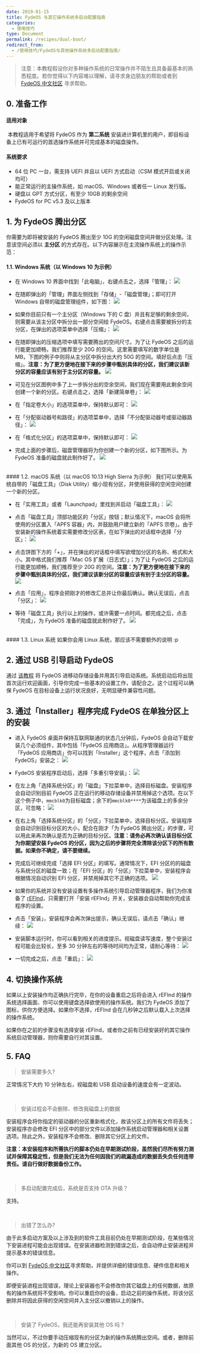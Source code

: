 ```yaml
---
date: 2019-01-15
title: FydeOS 与其它操作系统多启动配置指南
categories:
  - 使用技巧
type: Document
permalink: /recipes/dual-boot/
redirect_from:
  - /使用技巧/FydeOS与其他操作系统多启动配置指南/
---
```


> 注意：本教程假设你对多种操作系统的日常操作并不陌生且具备最基本的熟悉程度。若你觉得以下内容难以理解，请寻求身边朋友的帮助或者到 [FydeOS 中文社区](https://community.fydeos.com) 寻求帮助。


## 0. 准备工作
#### 适用对象

 本教程适用于希望将 FydeOS 作为 **第二系统** 安装进计算机里的用户，即目标设备上已有可运行的首选操作系统并可完成基本的磁盘操作。

#### 系统要求

 - 64 位 PC 一台，需支持 UEFI 并且以 UEFI 方式启动（CSM 模式开启或关闭均可）
 - 能正常运行的主操作系统，如 macOS、Windows 或者任一 Linux 发行版。
 - 硬盘以 GPT 方式分区，有至少 10GB 的剩余空间
 - FydeOS for PC v5.3 及以上版本


## 1. 为 FydeOS 腾出分区

你需要为即将被安装的 FydeOS 腾出至少 10G 的空闲磁盘空间并做分区处理。注意该空间必须以 **主分区** 的方式存在。以下内容展示在主流操作系统上的操作示范：

#### 1.1. Windows 系统（以 Windows 10 为示例）

 -   在 Windows 10 界面中找到「此电脑」，右键点击之，选择「管理」：
![](https://fydeos.com/wp-content/uploads/2019/01/step1.png)

 -   在随即弹出的「管理」界面左侧找到「存储」-「磁盘管理」；即可打开 Windows 自带的磁盘管理组件，如下图：
![](https://fydeos.com/wp-content/uploads/2019/01/step2.png)

 -   如果你目前只有一个主分区（Windows 下的 C 盘）并且有足够的剩余空间，则需要从该主分区中拆分出一部分空间给 FydeOS。右键点击需要被拆分的主分区，在弹出的选项菜单中选择「压缩」：
![](https://fydeos.com/wp-content/uploads/2019/01/step3.png)

 -   在随即弹出的压缩选项中填写需要腾出的空间尺寸。为了让 FydeOS 之后的运行能更加顺畅，我们推荐至少 20G 的空间。这里需要填写的数字单位是 MB，下图的例子中则将从主分区中拆分出大约 50G 的空间。填好后点击「压缩」。**注意：为了更方便地在接下来的步骤中甄别具体的分区，我们建议该新分区的容量应该有别于主分区的容量。**
![](https://fydeos.com/wp-content/uploads/2019/01/step4.png)

 -   可见在分区图例中多了上一步拆分出的空余空间，我们现在需要用此剩余空间创建一个新的分区。右键点击之，选择「新建简单卷」：
![](https://fydeos.com/wp-content/uploads/2019/01/step5.png)

 -   在「指定卷大小」的选项菜单中，保持默认即可：
![](https://fydeos.com/wp-content/uploads/2019/01/step6.png)

 -   在「分配驱动器号和路径」的选项菜单中，选择「不分配驱动器号或驱动器路径」：
![](https://fydeos.com/wp-content/uploads/2019/01/step7_1.png)

 -   在「格式化分区」的选项菜单中，保持默认即可：
![](https://fydeos.com/wp-content/uploads/2019/01/step8.png)

 -   完成上面的步骤后，磁盘管理器将为你创建一个新的分区，如下图所示。为 FydeOS 准备的磁盘就此制作好了。
![](https://fydeos.com/wp-content/uploads/2019/01/step9.png)

<br>
#### 1.2. macOS 系统（以 macOS 10.13 High Sierra 为示例）
我们可以使用系统自带的「磁盘工具」（Disk Utility）缩小现有分区，并使用获得的空闲空间创建一个新的分区。

 -   在「实用工具」或者「Launchpad」里找到并启动「磁盘工具」：
![](https://fydeos.com/wp-content/uploads/2019/01/osx1.png)

 -   点击「磁盘工具」顶部功能区的「分区」按钮；默认情况下，macOS 会将所使用的分区置入「APFS 容器」内，并鼓励用户建立新的「APFS 宗卷」。由于安装新的操作系统着实需要修改分区表，在如下弹出的对话框中选择「分区」：
![](https://fydeos.com/wp-content/uploads/2019/01/osx2.png)

 -   点击饼图下方的「+」，并在弹出的对话框中填写欲增加分区的名称、格式和大小。其中格式我们推荐「Mac OS 扩展（日志式）」；为了让 FydeOS 之后的运行能更加顺畅，我们推荐至少 20G 的空间。**注意：为了更方便地在接下来的步骤中甄别具体的分区，我们建议该新分区的容量应该有别于主分区的容量。**
![](https://fydeos.com/wp-content/uploads/2019/01/osx3.png)

 -   点击「应用」，程序会把刚才的修改汇总并让你最后确认。确认无误后，点击「分区」：
![](https://fydeos.com/wp-content/uploads/2019/01/osx4.png)

 -   等待「磁盘工具」执行以上的操作，或许需要一点时间。都完成之后，点击「完成」，为 FydeOS 准备的磁盘就此制作好了。
![](https://fydeos.com/wp-content/uploads/2019/01/osx5.png)

<br>
#### 1.3. Linux 系统
如果你会用 Linux 系统，那应该不需要额外的说明 :p


## 2. 通过 USB 引导启动 FydeOS

通过 [该教程](https://fydeos.com/instructions-pc/) 将 FydeOS 进移动存储设备并用其引导启动系统。系统启动后将出现首次运行欢迎画面，引导你完成一些基本的设置工作，请配合之。这个过程可以确保 FydeOS 在目标设备上运行状况良好，无明显硬件兼容性问题。


## 3. 通过「Installer」程序完成 FydeOS 在单独分区上的安装

 -   进入 FydeOS 桌面并保持互联网联通的状态几分钟后，FydeOS 会自动下载安装几个必须组件，其中包括「FydeOS 应用商店」。从程序管理器运行「FydeOS 应用商店」你可以找到「Installer」这个程序，点击「添加到 FydeOS」安装之：
![](https://fydeos.com/wp-content/uploads/2019/01/install1-1.png)

 -   FydeOS 安装程序启动后，选择「多重引导安装」：
![](https://fydeos.com/wp-content/uploads/2019/01/install2.png)

 -   在左上角「选择系统分区」的「磁盘」下拉菜单中，选择目标磁盘。安装程序会自动识别目前 FydeOS 正在运行的移动存储设备并禁用掉这个选项。在以下这个例子中，`mmcblk0`为目标磁盘；余下的`mmcblk0****`为该磁盘上的多余分区，可忽略：
![](https://fydeos.com/wp-content/uploads/2019/01/install3.png)

 -   在右上角「选择系统分区」的「分区」下拉菜单中，选择目标分区。安装程序会自动识别目标分区的大小，配合在刚才「为 FydeOS 腾出分区」的步骤，可以用此来再次确认是否为正确的目标分区。**注意：请务必再次确认该目标分区为你期望安装 FydeOS 的分区，因为之后的步骤将完全清除该分区下的所有数据。如果你不确定，请不要继续。**
 -   完成后可继续完成「选择 EFI 分区」的填写。通常情况下，EFI 分区的的磁盘与系统分区的磁盘一致；在「EFI 分区」的「分区」下拉菜单中，安装程序会根据情况自动识别 EFI 分区，并禁用掉其它不正确的选项。
![](https://fydeos.com/wp-content/uploads/2019/01/install4.png)

 -   如果你的系统并没有安装设置有多操作系统引导启动管理器程序，我们为你准备了 [rEFInd](http://www.rodsbooks.com/refind/)，只需要打开「安装 rEFInd」开关，安装器会自动帮助你完成该程序的设置。
 -   点击「安装」，安装程序会再次弹出提示，确认无误后，请点击「确认」继续：
![](https://fydeos.com/wp-content/uploads/2019/01/install5.png)

 -   安装脚本运行时，你可以看到相关的进度提示。视磁盘读写速度，整个安装过程可能会比较长，至多 30 分钟左右的等待时间均为正常，请耐心等待：
![](https://fydeos.com/wp-content/uploads/2019/01/install6.png)

 -   一切完成之后，点击「重启」：
![](https://fydeos.com/wp-content/uploads/2019/01/install7.png)


## 4. 切换操作系统
如果以上安装操作均正确执行完毕，在你的设备重启之后将会进入 rEFInd 的操作系统选择画面、你可以使用键盘选择欲使用的操作系统。我们为 FydeOS 添加了图标，供你方便选择。如果你不选择，rEFInd 会在几秒钟之后默认载入上次选择的操作系统。

如果你在之前的步骤没有选择安装 rEFInd，或者你之前有已经安装好的其它操作系统启动管理器，则你需要自行对其设置。


## 5. FAQ

> 安装需要多久?

正常情况下大约 10 分钟左右，视磁盘和 USB 启动设备的速度会有一定波动。

<br>

> 安装过程会不会删除、修改我磁盘上的数据

安装程序会将你指定的驱动器的分区重新格式化，故该分区上的所有文件将丢失；安装程序亦会修改 EFI 分区中的部分文件以添加操作系统启动管理器和相关设置选项。除此之外，安装程序不会修改、删除其它分区上的文件。

**注意：本安装程序和所需执行的脚本仍处在早期测试阶段，虽然我们尽所有努力测试并保障其稳定性，但是我们无法为任何因我们的疏漏造成的数据丢失负任何连带责任。请自行做好数据备份工作。**

<br>

>多启动配置完成后，系统是否支持 OTA 升级？

支持。

<br>

> 出错了怎么办?

由于此多启动方案及以上涉及到的软件工具目前仍处在早期测试阶段，在某些情况下安装进程可能会出现错误。在安装进器检测到错误之后，会自动停止安装进程并提示基本的错误信息。

你可以到 [FydeOS 中文社区](https://community.fydeos.com)寻求帮助，并提供详细的错误信息、硬件信息和相关操作。

即便安装进程出现错误，理论上安装器也不会修改你其它磁盘上的任何数据，故原有的操作系统将不受影响。你可以重启你的设备，启动之前的操作系统，将该分区删除并将因此获得的空闲空间并入主分区以撤销以上的操作。

<br>

>安装了 FydeOS，我还能再安装其他 OS 吗？

当然可以，不过你要手动压缩现有的分区为新的操作系统腾出空间。或者，删除前面其他 OS 的分区，为新的 OS 建立分区。
